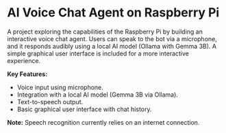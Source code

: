 # AI Voice Chat Agent on Raspberry Pi

A project exploring the capabilities of the Raspberry Pi by building an interactive voice chat agent. Users can speak to the bot via a microphone, and it responds audibly using a local AI model (Ollama with Gemma 3B). A simple graphical user interface is included for a more interactive experience.

**Key Features:**

* Voice input using microphone.
* Integration with a local AI model (Gemma 3B via Ollama).
* Text-to-speech output.
* Basic graphical user interface with chat history.

**Note:** Speech recognition currently relies on an internet connection.